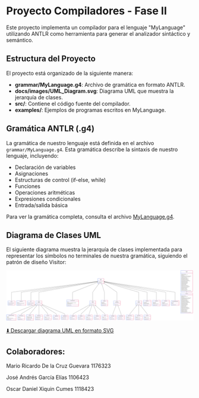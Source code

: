 # Proyecto Compiladores - Fase II

Este proyecto implementa un compilador para el lenguaje "MyLanguage" utilizando ANTLR como herramienta para generar el analizador sintáctico y semántico.

## Estructura del Proyecto

El proyecto está organizado de la siguiente manera:

- **grammar/MyLanguage.g4**: Archivo de gramática en formato ANTLR.
- **docs/images/UML_Diagram.svg**: Diagrama UML que muestra la jerarquía de clases.
- **src/**: Contiene el código fuente del compilador.
- **examples/**: Ejemplos de programas escritos en MyLanguage.

## Gramática ANTLR (.g4)

La gramática de nuestro lenguaje está definida en el archivo `grammar/MyLanguage.g4`. Esta gramática describe la sintaxis de nuestro lenguaje, incluyendo:

- Declaración de variables
- Asignaciones
- Estructuras de control (if-else, while)
- Funciones
- Operaciones aritméticas
- Expresiones condicionales
- Entrada/salida básica

Para ver la gramática completa, consulta el archivo [MyLanguage.g4](./grammar/MyLanguage.g4).

## Diagrama de Clases UML

El siguiente diagrama muestra la jerarquía de clases implementada para representar los símbolos no terminales de nuestra gramática, siguiendo el patrón de diseño Visitor:

![Diagrama UML de la jerarquía de clases](./docs/images/Diagrama_UML.png)

[⬇️ Descargar diagrama UML en formato SVG](./docs/images/Diagrama_UML.svg)

## Colaboradores:

Mario Ricardo De la Cruz Guevara 1176323

José Andrés García Elías 1106423 

Oscar Daniel Xiquin Cumes 1118423 
